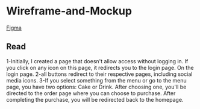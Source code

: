 # Wireframe-and-Mockup

[Figma](https://www.figma.com/design/ey5TMpIi1mNCmnHosyRuGz/Untitled?node-id=14-197&node-type=frame&t=FWde8UrioRhHLHsU-0)
## Read
1-Initially, I created a page that doesn't allow access without logging in. If you click on any icon on this page, it redirects you to the login page.
On the login page.
2-all buttons redirect to their respective pages, including social media icons.
3-If you select something from the menu or go to the menu page, you have two options: Cake or Drink. After choosing one, you'll be directed to the order page where you can choose to purchase. After completing the purchase, you will be redirected back to the homepage.
